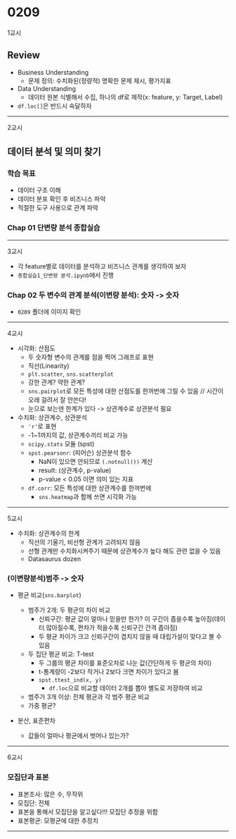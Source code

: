 # 0209
1교시
## Review
- Business Understanding
    - 문제 정의: 수치화된(정량적) 명확한 문제 제시, 평가지표
- Data Understanding
    - 데이터 원본 식별해서 수집, 하나의 df로 제작(x: feature, y: Target, Label)
- ``df.loc[]``은 반드시 숙달하자
---
2교시
## 데이터 분석 및 의미 찾기

### 학습 목표
- 데이터 구조 이해
- 데이터 분포 확인 후 비즈니스 파악
- 적절한 도구 사용으로 관계 파악

### Chap 01 단변량 분석 종합실습
---
3교시
- 각 feature별로 데이터를 분석하고 비즈니스 관계를 생각하여 보자
- ``종합실습1_단변량 분석.ipynb``에서 진행

### Chap 02 두 변수의 관계 분석(이변량 분석): 숫자 -> 숫자
- ``0209`` 폴더에 이미지 확인
---
4교시
- 시각화: 산점도
    - 두 숫자형 변수의 관계를 점을 찍어 그래프로 표현
    - 직선(Linearity)
    - ``plt.scatter``, ``sns.scatterplot``
    - 강한 관계? 약한 관계?
    - ``sns.pairplot``로 모든 특성에 대한 산점도를 한꺼번에 그릴 수 있음 // 시간이 오래 걸려서 잘 안쓴다!
    - 눈으로 보는덴 한계가 있다 -> 상관계수로 상관분석 필요
- 수치화: 상관계수, 상관분석
    - ``'r'``로 표현
    - -1~1까지의 값, 상관계수끼리 비교 가능
    - ``scipy.stats`` 모듈 (spst)
    - ``spst.pearsonr``: (피어슨) 상관분석 함수
        - NaN이 있으면 안되므로 ``(.notnull())`` 계산
        - result: (상관계수, p-value)
        - p-value < 0.05 이면 의미 있는 지표
    - ``df.corr``: 모든 특성에 대한 상관계수를 한꺼번에
        - ``sns.heatmap``과 함께 쓰면 시각화 가능
---
5교시
- 수치화: 상관계수의 한계
    - 직선의 기울기, 비선형 관계가 고려되지 않음
    - 선형 관계만 수치화시켜주기 때문에 상관계수가 높다 해도 관련 없을 수 있음
    - Datasaurus dozen

### (이변량분석)범주 -> 숫자
- 평균 비교(``sns.barplot``)
    - 범주가 2개: 두 평균의 차이 비교
        - 신뢰구간: 평균 값이 얼마나 믿을만 한가? 이 구간이 좁을수록 높아짐(데이터 많아질수록, 편차가 적을수록 신뢰구간 간격 좁아짐)
        - 두 평균 차이가 크고 신뢰구간이 겹치지 않을 때 대립가설이 맞다고 볼 수 있음
    - 두 집단 평균 비교: T-test
        - 두 그룹의 평균 차이를 표준오차로 나눈 값(간단하게 두 평균의 차이)
        - t-통계량이 -2보다 작거나 2보다 크면 차이가 있다고 봄
        - ``spst.ttest_ind(x, y)``
            - ``df.loc``으로 비교할 데이터 2개를 뽑아 별도로 저장하여 비교
    - 범주가 3개 이상: 전체 평균과 각 범주 평균 비교
    - 가중 평균?

- 분산, 표준편차
    - 값들이 얼마나 평균에서 벗어나 있는가?
---
6교시

### 모집단과 표본
- 표본조사: 많은 수, 무작위
- 모집단: 전체
- 표본을 통해서 모집단을 알고싶다!!! 모집단 추정을 위함
- 표본평균: 모평균에 대한 추정치
---
